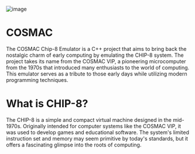![image](https://github.com/victor1778/COSMAC/assets/68914862/8e8a0f69-0f5d-472f-a710-fa347f21a661)

# COSMAC
The COSMAC Chip-8 Emulator is a C++ project that aims to bring back the nostalgic charm of early computing by emulating the CHIP-8 system. The project takes its name from the COSMAC VIP, a pioneering microcomputer from the 1970s that introduced many enthusiasts to the world of computing. This emulator serves as a tribute to those early days while utilizing modern programming techniques.

# What is CHIP-8?
The CHIP-8 is a simple and compact virtual machine designed in the mid-1970s. Originally intended for computer systems like the COSMAC VIP, it was used to develop games and educational software. The system's limited instruction set and memory may seem primitive by today's standards, but it offers a fascinating glimpse into the roots of computing.
